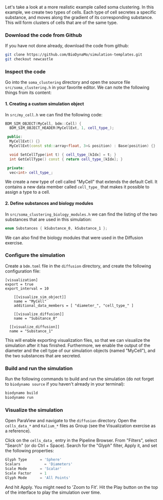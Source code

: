 Let's take a look at a more realistic example called soma clustering. In this
example, we create two types of cells. Each type of cell secretes a specific substance,
and moves along the gradient of its corresponding substance. This will form clusters
of cells that are of the same type.

### Download the code from Github

If you have not done already, download the code from github:

``` sh
git clone https://github.com/BioDynaMo/simulation-templates.git
git checkout newcastle
```

### Inspect the code

Go into the `soma_clustering` directory and open the source file `src/soma_clustering.h` in your favorite editor.
We can note the following things from its content:

#### 1. Creating a custom simulation object

In `src/my_cell.h` we can find the following code:

``` C++
BDM_SIM_OBJECT(MyCell, bdm::Cell) {
  BDM_SIM_OBJECT_HEADER(MyCellExt, 1, cell_type_);

 public:
  MyCellExt() {}
  MyCellExt(const std::array<float, 3>& position) : Base(position) {}

  void SetCellType(int t) { cell_type_[kIdx] = t; }
  int GetCellType() const { return cell_type_[kIdx]; }

 private:
  vec<int> cell_type_;
```

We create a new type of cell called "MyCell" that extends the default Cell.
It contains a new data member called `cell_type_` that makes it possible to assign
a type to a cell.

#### 2. Define substances and biology modules

In `src/soma_clustering_biology_modules.h` we can find the listing of the two substances
that are used in this simulation:

``` C++
enum Substances { kSubstance_0, kSubstance_1 };
```

We can also find the biology modules that were used in the Diffusion exercise.

### Configure the simulation

Create a `bdm.toml` file in the `diffusion` directory, and create the following
configuration file:

```
[visualization]
export = true
export_interval = 10

	[[visualize_sim_object]]
	name = "MyCell"
	additional_data_members = [ "diameter_", "cell_type_" ]

	[[visualize_diffusion]]
	name = "Substance_0"

  [[visualize_diffusion]]
  name = "Substance_1"

```

This will enable exporting visualization files, so that we can visualize the
simulation after it has finished. Furthermore, we enable the output of the diameter
and the cell type of our simulation objects (named "MyCell"), and the two substances
that are secreted.

### Build and run the simulation

Run the following commands to build and run the simulation (do not forget to
`biodynamo source` if you haven't already in your terminal):

``` sh
biodynamo build
biodynamo run
```

### Visualize the simulation

Open ParaView and navigate to the `diffusion` directory. Open the `cells_data_*`
and `Kalium_*` files as Group (see the Visualization exercise as a reference).

Click on the `cells_data_` entry in the Pipeline Browser. From "Filters", select
"Search" (or do Ctrl + Space). Search for the "Glyph" filter, Apply it, and set
the following properties:

``` Python
Glyph Type 		= 'Sphere'
Scalars 		  = 'Diameters'
Scale Mode 		= 'Scalar'
Scale Factor 	= 1
Glyph Mode 		= 'All Points'
```

And hit Apply. You might need to 'Zoom to Fit'. Hit the Play button on the top of
the interface to play the simulation over time.



